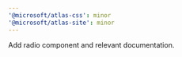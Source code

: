 ```yaml
---
'@microsoft/atlas-css': minor
'@microsoft/atlas-site': minor
---
```


Add radio component and relevant documentation.

